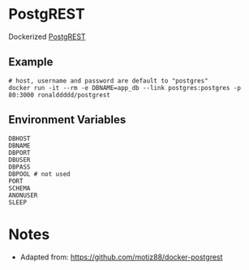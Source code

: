 # PostgREST

Dockerized [PostgREST](https://postgrest.com)

## Example

```
# host, username and password are default to "postgres"
docker run -it --rm -e DBNAME=app_db --link postgres:postgres -p 80:3000 ronalddddd/postgrest
```

## Environment Variables

```
DBHOST
DBNAME
DBPORT
DBUSER
DBPASS
DBPOOL # not used
PORT
SCHEMA
ANONUSER
SLEEP
```
# Notes

- Adapted from: https://github.com/motiz88/docker-postgrest


